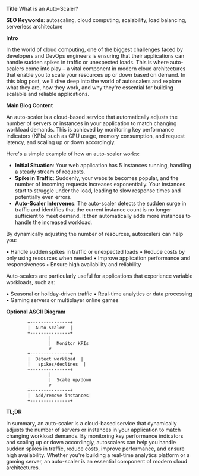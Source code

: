**Title**
What is an Auto-Scaler?

**SEO Keywords**: autoscaling, cloud computing, scalability, load balancing, serverless architecture

**Intro**

In the world of cloud computing, one of the biggest challenges faced by developers and DevOps engineers is ensuring that their applications can handle sudden spikes in traffic or unexpected loads. This is where auto-scalers come into play – a vital component in modern cloud architectures that enable you to scale your resources up or down based on demand. In this blog post, we'll dive deep into the world of autoscalers and explore what they are, how they work, and why they're essential for building scalable and reliable applications.

**Main Blog Content**

An auto-scaler is a cloud-based service that automatically adjusts the number of servers or instances in your application to match changing workload demands. This is achieved by monitoring key performance indicators (KPIs) such as CPU usage, memory consumption, and request latency, and scaling up or down accordingly.

Here's a simple example of how an auto-scaler works:

* **Initial Situation**: Your web application has 5 instances running, handling a steady stream of requests.
* **Spike in Traffic**: Suddenly, your website becomes popular, and the number of incoming requests increases exponentially. Your instances start to struggle under the load, leading to slow response times and potentially even errors.
* **Auto-Scaler Intervenes**: The auto-scaler detects the sudden surge in traffic and identifies that the current instance count is no longer sufficient to meet demand. It then automatically adds more instances to handle the increased workload.

By dynamically adjusting the number of resources, autoscalers can help you:

• Handle sudden spikes in traffic or unexpected loads
• Reduce costs by only using resources when needed
• Improve application performance and responsiveness
• Ensure high availability and reliability

Auto-scalers are particularly useful for applications that experience variable workloads, such as:

• Seasonal or holiday-driven traffic
• Real-time analytics or data processing
• Gaming servers or multiplayer online games

**Optional ASCII Diagram**
```
        +---------------+
        |  Auto-Scaler  |
        +---------------+
                |
                |  Monitor KPIs
                v
        +---------------+
        |  Detect workload  |
        |   spikes/declines  |
        +---------------+
                |
                |  Scale up/down
                v
        +---------------+
        |  Add/remove instances|
        +---------------+
```

**TL;DR**

In summary, an auto-scaler is a cloud-based service that dynamically adjusts the number of servers or instances in your application to match changing workload demands. By monitoring key performance indicators and scaling up or down accordingly, autoscalers can help you handle sudden spikes in traffic, reduce costs, improve performance, and ensure high availability. Whether you're building a real-time analytics platform or a gaming server, an auto-scaler is an essential component of modern cloud architectures.